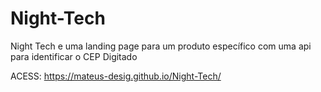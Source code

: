 # Night-Tech
Night Tech e uma landing page para um produto específico com uma api para identificar o CEP Digitado

ACESS: https://mateus-desig.github.io/Night-Tech/
